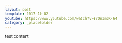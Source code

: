 ```yaml
---
layout: post
tempdate: 2017-10-02
youtube: https://www.youtube.com/watch?v=E7Qn3moK-64
category: _placeholder
---
```

test content